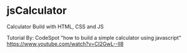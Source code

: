 # jsCalculator
 Calculator Build with HTML, CSS and JS

Tutorial By: CodeSpot "how to build a simple calculator using javascript"
https://www.youtube.com/watch?v=CI2GwL--ll8
